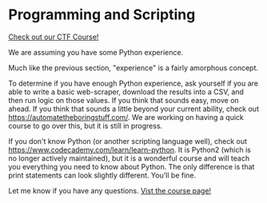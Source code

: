 # Programming and Scripting 

[Check out our CTF Course!](https://academy.hoppersroppers.org/mod/page/view.php?id=566)

We are assuming you have some Python experience. 

Much like the previous section, "experience" is a fairly amorphous concept. 

To determine if you have enough Python experience, ask yourself if you are able to write a basic web-scraper, download the results into a CSV, and then run logic on those values. If you think that sounds easy, move on ahead. If you think that sounds a little beyond your current ability, check out <https://automatetheboringstuff.com/>. We are working on having a quick course to go over this, but it is still in progress. 

If you don't know Python (or another scripting language well), check out <https://www.codecademy.com/learn/learn-python>. It is Python2 (which is no longer actively maintained), but it is a wonderful course and will teach you everything you need to know about Python. The only difference is that print statements can look slightly different. You'll be fine. 

Let me know if you have any questions. 
[Vist the course page!](https://academy.hoppersroppers.org/mod/page/view.php?id=566)
